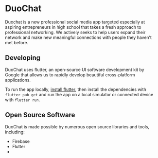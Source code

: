 # DuoChat

Duochat is a new professional social media app targeted especially at aspiring entrepreneurs in high school that takes a fresh approach to professional networking.
We actively seeks to help users expand their network and make new meaningful connections with people they haven’t met before.

## Developing
DuoChat uses flutter, an open-source UI software development kit by Google that allows us to rapidly develop beautiful cross-platform applications.

To run the app locally, [install flutter](https://flutter.dev/docs/get-started/install), then install the dependencies with `flutter pub get` and run the app on a local simulator or connected device with `flutter run`.

## Open Source Software
DuoChat is made possible by numerous open source libraries and tools, including: 

- Firebase
- Flutter
- 
